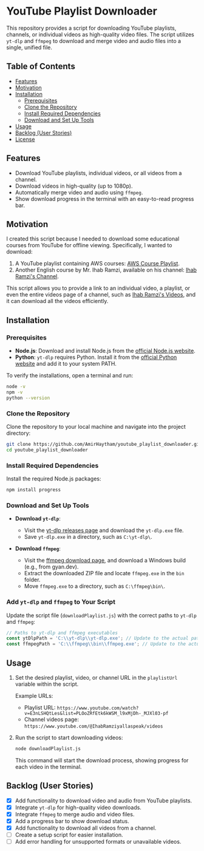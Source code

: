 # YouTube Playlist Downloader

This repository provides a script for downloading YouTube playlists, channels, or individual videos as high-quality video files. The script utilizes `yt-dlp` and `ffmpeg` to download and merge video and audio files into a single, unified file.

## Table of Contents
- [Features](#features)
- [Motivation](#motivation)
- [Installation](#installation)
  - [Prerequisites](#prerequisites)
  - [Clone the Repository](#clone-the-repository)
  - [Install Required Dependencies](#install-required-dependencies)
  - [Download and Set Up Tools](#download-and-set-up-tools)
- [Usage](#usage)
- [Backlog (User Stories)](#backlog-user-stories)
- [License](#license)

## Features
- Download YouTube playlists, individual videos, or all videos from a channel.
- Download videos in high-quality (up to 1080p).
- Automatically merge video and audio using `ffmpeg`.
- Show download progress in the terminal with an easy-to-read progress bar.

## Motivation
I created this script because I needed to download some educational courses from YouTube for offline viewing. Specifically, I wanted to download:

1. A YouTube playlist containing AWS courses: [AWS Course Playlist](https://www.youtube.com/watch?v=E3nLSHQtLes&list=PLOoZRfEtk6kWSM_l9xMjDh-_MJXl03-pf).
2. Another English course by Mr. Ihab Ramzi, available on his channel: [Ihab Ramzi's Channel](https://www.youtube.com/@IhabRamziyallaspeak/featured).

This script allows you to provide a link to an individual video, a playlist, or even the entire videos page of a channel, such as [Ihab Ramzi's Videos](https://www.youtube.com/@IhabRamziyallaspeak/videos), and it can download all the videos efficiently.

## Installation

### Prerequisites
- **Node.js**: Download and install Node.js from the [official Node.js website](https://nodejs.org/).
- **Python**: `yt-dlp` requires Python. Install it from the [official Python website](https://www.python.org/downloads/) and add it to your system PATH.

To verify the installations, open a terminal and run:

```bash
node -v
npm -v
python --version
```

### Clone the Repository
Clone the repository to your local machine and navigate into the project directory:

```bash
git clone https://github.com/AmirHaytham/youtube_playlist_downloader.git
cd youtube_playlist_downloader
```

### Install Required Dependencies
Install the required Node.js packages:

```bash
npm install progress
```

### Download and Set Up Tools

- **Download `yt-dlp`**:
  - Visit the [yt-dlp releases page](https://github.com/yt-dlp/yt-dlp/releases/latest) and download the `yt-dlp.exe` file.
  - Save `yt-dlp.exe` in a directory, such as `C:\yt-dlp\`.

- **Download `ffmpeg`**:
  - Visit the [ffmpeg download page](https://ffmpeg.org/download.html), and download a Windows build (e.g., from gyan.dev).
  - Extract the downloaded ZIP file and locate `ffmpeg.exe` in the `bin` folder.
  - Move `ffmpeg.exe` to a directory, such as `C:\ffmpeg\bin\`.

### Add `yt-dlp` and `ffmpeg` to Your Script
Update the script file (`downloadPlaylist.js`) with the correct paths to `yt-dlp` and `ffmpeg`:

```javascript
// Paths to yt-dlp and ffmpeg executables
const ytDlpPath = 'C:\\yt-dlp\\yt-dlp.exe'; // Update to the actual path where yt-dlp.exe is located
const ffmpegPath = 'C:\\ffmpeg\\bin\\ffmpeg.exe'; // Update to the actual path where ffmpeg.exe is located
```

## Usage
1. Set the desired playlist, video, or channel URL in the `playlistUrl` variable within the script.

   Example URLs:
   - Playlist URL: `https://www.youtube.com/watch?v=E3nLSHQtLes&list=PLOoZRfEtk6kWSM_l9xMjDh-_MJXl03-pf`
   - Channel videos page: `https://www.youtube.com/@IhabRamziyallaspeak/videos`

2. Run the script to start downloading videos:

   ```bash
   node downloadPlaylist.js
   ```

   This command will start the download process, showing progress for each video in the terminal.

## Backlog (User Stories)
- [x] Add functionality to download video and audio from YouTube playlists.
- [x] Integrate `yt-dlp` for high-quality video downloads.
- [x] Integrate `ffmpeg` to merge audio and video files.
- [x] Add a progress bar to show download status.
- [x] Add functionality to download all videos from a channel.
- [ ] Create a setup script for easier installation.
- [ ] Add error handling for unsupported formats or unavailable videos.
